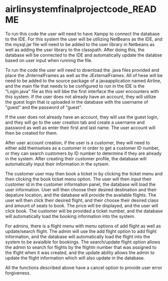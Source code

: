 # airlinsystemfinalprojectcode_README
To run this code the user will need to have Xampp to connect the database to the IDE. For this system the user will be utilizing NetBeans as the IDE, and the mysql.jar file will need to be added to the user library in Netbeans as well as adding the user library to the classpath. After doing this, the database will be connected to the IDE and automatically update the databse based on user input when running the file.

To run the code the user will need to download the .java files provided and place the JInternalFrames as well as the JExternalFrames. All of hese will be need to be added to the source package of a javaapplication named Airline, and the main file that needs to be configured to run in the IDE is the "Login.java" file as this will bbe the first interface the user encounters with this system. If the user does not already have an account, they will utilize the guest login that is uploaded in the database with the username of "guest" and the password of "guest". 

If the user does not already have an account, they will use the guest login, and they will go to the user creation tab and create a username and password as well as enter their first and last name. The user account will then be created for them.

After user account creation, if the user is a customer, they will need to either add themselves as a customer in order to get a customer ID number, or they can search customers by ID number to determine if they are already in the system. After creating their customer profile, the database will automatically input their information in the sytsem. 

The customer user may then book a ticket in by clicking the ticket menu and then clicking the book ticket menu option. The user will then input their customer id in the customer information panel, the database will load the user information. User will then choose their desired destination and their depature location, and the database will provide the available flights. The user will then click their desired flight, and their choose their desired class and amount of seats to book. The price will be displayed, and the user will click book. The customer will be provided a ticket number, and the database will automatically load the booking information into the system. 

For admins, there is a flight menu with menu options of add flight as well as update/search flight. The admin will use the add flight option to add flight information, and the database will automatically load the flight into the system to be avaialble for bookings. The search/update flight option allows the admin to search for flights by the flightn number that was assigned to the lfight when it was created, and the update ability allows the admin to update the flight information which will also update in the database. 

All the functions described above have a cancel option to provide user error forgiveness. 
